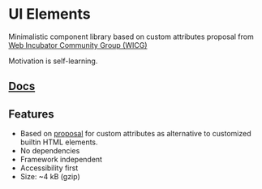 # UI Elements

Minimalistic component library based on custom attributes proposal from [Web Incubator Community Group (WICG)](https://wicg.io)

Motivation is self-learning.

## [Docs](https://mucsi96.github.io/ui-elements/iframe.html?viewMode=docs&id=docs--docs)

## Features

- Based on [proposal](https://github.com/WICG/webcomponents/issues/1029) for custom attributes as alternative to customized builtin HTML elements.
- No dependencies
- Framework independent
- Accessibility first
- Size: ~4 kB (gzip)
